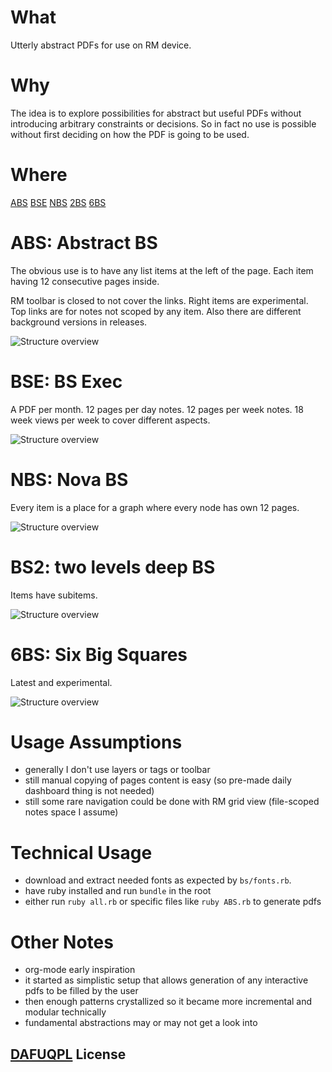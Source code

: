 # What

Utterly abstract PDFs for use on RM device.

# Why

The idea is to explore possibilities for abstract but useful PDFs without introducing arbitrary constraints or decisions.
So in fact no use is possible without first deciding on how the PDF is going to be used.

# Where

[ABS](https://github.com/sowcow/blank_slate_pdf/releases/latest/download/ABS_SAND.pdf)
[BSE](https://github.com/sowcow/blank_slate_pdf/releases/latest/download/BSE.pdf)
[NBS](https://github.com/sowcow/blank_slate_pdf/releases/latest/download/NBS.pdf)
[2BS](https://github.com/sowcow/blank_slate_pdf/releases/latest/download/2BS.pdf)
[6BS](https://github.com/sowcow/blank_slate_pdf/releases/latest/download/6BS.pdf)

# ABS: Abstract BS

The obvious use is to have any list items at the left of the page.
Each item having 12 consecutive pages inside.

RM toolbar is closed to not cover the links.
Right items are experimental.
Top links are for notes not scoped by any item.
Also there are different background versions in releases.

![Structure overview](output/ABS_STARS.png?raw=true)

# BSE: BS Exec

A PDF per month. 12 pages per day notes.
12 pages per week notes.
18 week views per week to cover different aspects.

![Structure overview](output/BSE.png?raw=true)

# NBS: Nova BS

Every item is a place for a graph where every node has own 12 pages.

![Structure overview](output/NBS.png?raw=true)

# BS2: two levels deep BS

Items have subitems.

![Structure overview](output/BS2.png?raw=true)

# 6BS: Six Big Squares

Latest and experimental.

![Structure overview](output/6BS.png?raw=true)

# Usage Assumptions

- generally I don't use layers or tags or toolbar
- still manual copying of pages content is easy (so pre-made daily dashboard thing is not needed)
- still some rare navigation could be done with RM grid view (file-scoped notes space I assume)

# Technical Usage

- download and extract needed fonts as expected by `bs/fonts.rb`.
- have ruby installed and run `bundle` in the root
- either run `ruby all.rb` or specific files like `ruby ABS.rb` to generate pdfs

# Other Notes

- org-mode early inspiration
- it started as simplistic setup that allows generation of any interactive pdfs to be filled by the user
- then enough patterns crystallized so it became more incremental and modular technically
- fundamental abstractions may or may not get a look into

## [DAFUQPL](https://github.com/dafuqpl/dafuqpl) License
